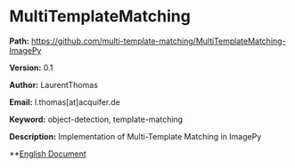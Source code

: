 # MultiTemplateMatching

**Path:** https://github.com/multi-template-matching/MultiTemplateMatching-ImagePy

**Version:** 0.1

**Author:** LaurentThomas

**Email:** l.thomas[at]acquifer.de

**Keyword:** object-detection, template-matching

**Description:** Implementation of Multi-Template Matching in ImagePy 

**[English Document](README.md)



